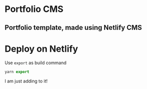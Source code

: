 # Portfolio CMS
## Portfolio template, made using Netlify CMS

# Deploy on Netlify

Use  `export` as build command
 
```js     
yarn export
```
I am just adding to it!